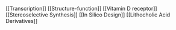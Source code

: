 [[Transcription]]
[[Structure-function]]
[[Vitamin D receptor]]
[[Stereoselective Synthesis]]
[[In Silico Design]]
[[Lithocholic Acid Derivatives]]
